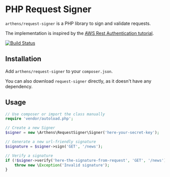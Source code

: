 # PHP Request Signer

`arthens/request-signer` is a PHP library to sign and validate requests.

The implementation is inspired by the [AWS Rest Authentication tutorial](http://s3.amazonaws.com/doc/s3-developer-guide/RESTAuthentication.html).

[![Build Status](https://travis-ci.org/arthens/request-signer.svg?branch=master)](https://travis-ci.org/arthens/request-signer)

## Installation

Add `arthens/request-signer` to your `composer.json`.

You can also download `request-signer` directly, as it doesn't have any dependency.

## Usage

```php
// Use composer or import the class manually
require 'vendor/autoload.php';

// Create a new Signer
$signer = new \Arthens\RequestSigner\Signer('here-your-secret-key');

// Generate a new url-friendly signature
$signature = $signer->sign('GET', '/news');

// Verify a signature
if (!$signer->verify('here-the-signature-from-request', 'GET', '/news')) {
    throw new \Exception('Invalid signature');
}
```
